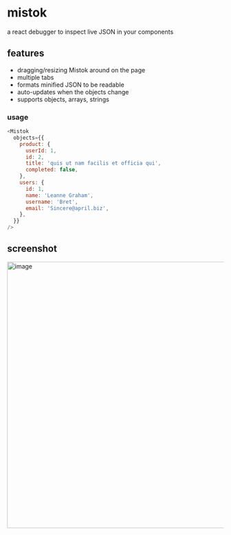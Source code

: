 # mistok
a react debugger to inspect live JSON in your components

## features
- dragging/resizing Mistok around on the page
- multiple tabs
- formats minified JSON to be readable
- auto-updates when the objects change
- supports objects, arrays, strings

### usage
```javascript
<Mistok
  objects={{
    product: {
      userId: 1,
      id: 2,
      title: 'quis ut nam facilis et officia qui',
      completed: false,
    },
    users: {
      id: 1,
      name: 'Leanne Graham',
      username: 'Bret',
      email: 'Sincere@april.biz',
    },
  }}
/>
```

## screenshot
<img width="635" height="619" alt="image" src="https://github.com/user-attachments/assets/42aa4b2e-179b-4323-8c69-e4d3f2f21896" />

